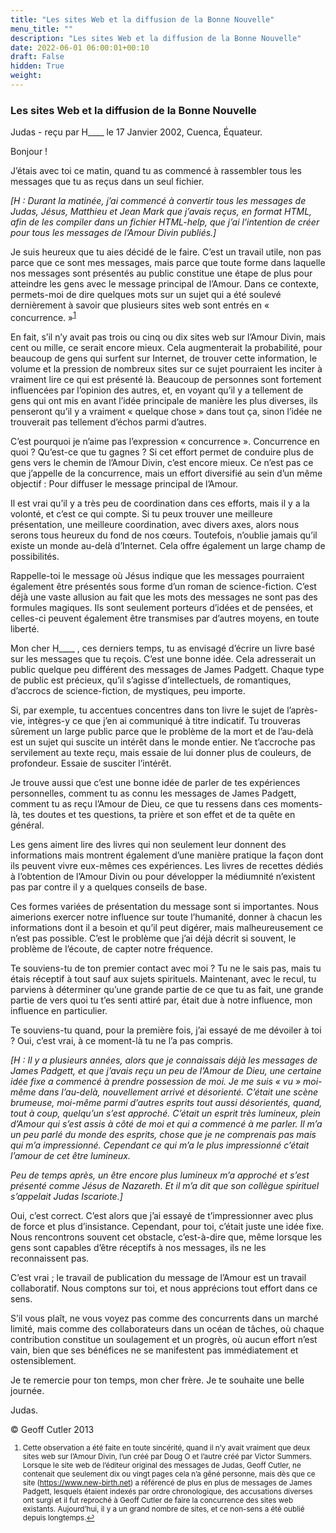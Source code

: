 ```yaml
---
title: "Les sites Web et la diffusion de la Bonne Nouvelle"
menu_title: ""
description: "Les sites Web et la diffusion de la Bonne Nouvelle"
date: 2022-06-01 06:00:01+00:10
draft: False
hidden: True
weight:
---
```

### Les sites Web et la diffusion de la Bonne Nouvelle

Judas - reçu par H____ le 17 Janvier 2002, Cuenca, Équateur.

Bonjour !

J’étais avec toi ce matin, quand tu as commencé à rassembler tous les messages que tu as reçus dans un seul fichier.

*[H : Durant la matinée, j’ai commencé à convertir tous les messages de Judas, Jésus, Matthieu et Jean Mark que j’avais reçus, en format HTML, afin de les compiler dans un fichier HTML-help, que j’ai l’intention de créer pour tous les messages de l’Amour Divin publiés.]*

Je suis heureux que tu aies  décidé de le faire. C’est un travail utile, non pas parce que ce sont mes messages, mais parce que toute forme dans laquelle nos messages sont présentés au public constitue une étape de plus pour atteindre les gens avec le message principal de l’Amour. Dans ce contexte, permets-moi de dire quelques mots sur un sujet qui a été soulevé dernièrement à savoir que plusieurs sites web sont entrés en « concurrence. »<sup id="a1">[1](#f1)</sup>

En fait, s’il n’y avait pas trois ou cinq ou dix sites web sur l’Amour Divin, mais cent ou mille, ce serait encore mieux. Cela augmenterait la probabilité, pour beaucoup de gens qui surfent sur Internet, de trouver cette information, le volume et la pression de nombreux sites sur ce sujet pourraient les inciter à vraiment lire ce qui est présenté là. Beaucoup de personnes sont fortement influencées par l’opinion des autres, et, en voyant qu’il y a tellement de gens qui ont mis en avant l’idée principale de manière les plus diverses, ils penseront qu’il y a vraiment « quelque chose » dans tout ça, sinon l’idée ne trouverait pas tellement d’échos parmi d’autres.

C’est pourquoi je n’aime pas l’expression « concurrence ». Concurrence en quoi ? Qu’est-ce que tu gagnes ? Si cet effort permet de conduire plus de gens vers le chemin de l’Amour Divin, c’est encore mieux. Ce n’est pas ce que j’appelle de la concurrence, mais un effort diversifié au sein d’un même objectif : Pour diffuser le message principal de l’Amour.

Il est vrai qu’il y a très peu de coordination dans ces efforts, mais il y a la volonté, et c’est ce qui compte. Si tu peux trouver une meilleure présentation, une meilleure coordination, avec divers axes, alors nous serons tous heureux du fond de nos cœurs. Toutefois, n’oublie jamais qu’il existe un monde au-delà d’Internet. Cela offre également un large champ de possibilités.

Rappelle-toi le message où Jésus indique que les messages pourraient également être présentés sous forme d’un roman de science-fiction. C’est déjà une vaste allusion au fait que les mots des messages ne sont pas des formules magiques. Ils sont seulement porteurs d’idées et de pensées, et celles-ci peuvent également être transmises par d’autres moyens, en toute liberté.

Mon cher H____ , ces derniers temps, tu as envisagé d’écrire un livre basé sur les messages que tu reçois. C’est une bonne idée. Cela adresserait un public quelque peu différent des messages de James Padgett. Chaque type de public est précieux, qu’il s’agisse d’intellectuels, de romantiques, d’accrocs de science-fiction, de mystiques, peu importe.

Si, par exemple, tu accentues concentres dans ton livre le sujet de l’après-vie, intègres-y ce que j’en ai communiqué à titre indicatif. Tu trouveras sûrement un large public parce que le problème de la mort et de l’au-delà est un sujet qui suscite un intérêt dans le monde entier. Ne t’accroche pas servilement au texte reçu, mais essaie de lui donner plus de couleurs, de profondeur. Essaie de susciter l’intérêt.

Je trouve aussi que c’est une bonne idée de parler de tes expériences personnelles, comment tu as connu les messages de James Padgett, comment tu as reçu l’Amour de Dieu, ce que tu ressens dans ces moments-là, tes doutes et tes questions, ta prière et son effet et de ta quête en général.

Les gens aiment lire des livres qui non seulement leur donnent des informations mais montrent également d’une manière pratique la façon dont ils peuvent vivre eux-mêmes ces expériences. Les livres de recettes dédiés à l’obtention de l’Amour Divin ou pour développer la médiumnité n’existent pas  par contre il y a quelques conseils de base.

Ces formes variées de présentation du message sont si importantes. Nous aimerions exercer notre influence sur toute l’humanité, donner à chacun les informations dont il a besoin et qu’il peut digérer, mais malheureusement ce n’est pas possible. C’est le problème que j’ai déjà décrit si souvent, le problème de l’écoute, de capter notre fréquence.

Te souviens-tu de ton premier contact avec moi ? Tu ne le sais pas, mais tu étais réceptif à tout sauf aux sujets spirituels. Maintenant, avec le recul, tu parviens à déterminer qu’une grande partie de ce que tu as fait, une grande partie de vers quoi tu t’es senti attiré par, était due à notre influence, mon influence en particulier.

Te souviens-tu quand, pour la première fois, j’ai essayé de me dévoiler à toi ? Oui, c’est vrai, à ce moment-là tu ne l’a pas compris.

*[H : Il y a plusieurs années, alors que je connaissais déjà les messages de James Padgett, et que j’avais reçu un peu de l’Amour de Dieu, une certaine idée fixe a commencé à prendre possession de moi. Je me suis « vu » moi-même dans l’au-delà, nouvellement arrivé et désorienté. C’était une scène brumeuse, moi-même parmi d’autres esprits tout aussi désorientés, quand, tout à coup, quelqu’un s’est approché. C’était un esprit très lumineux, plein d’Amour qui s’est assis à côté de moi et qui a commencé à me parler. Il m’a un peu parlé du monde des esprits, chose que je ne comprenais pas mais qui m’a impressionné. Cependant ce qui m’a le plus impressionné c’était l’amour de cet être lumineux.*

*Peu de temps après, un être encore plus lumineux m’a approché et s’est présenté comme Jésus de Nazareth. Et il m’a dit que son collègue spirituel s’appelait Judas Iscariote.]*

Oui, c’est correct. C’est alors que j’ai essayé de t’impressionner avec plus de force et plus d’insistance. Cependant, pour toi, c’était juste une idée fixe. Nous rencontrons souvent cet obstacle, c’est-à-dire que, même lorsque les gens sont capables d’être réceptifs à nos messages, ils ne les reconnaissent pas.

C’est vrai ; le travail de publication du message de l’Amour est un travail collaboratif. Nous comptons sur toi, et nous apprécions tout effort dans ce sens.

S’il vous plaît, ne vous voyez pas comme des concurrents dans un marché limité, mais comme des collaborateurs dans un océan de tâches, où chaque contribution constitue un soulagement et un progrès, où aucun effort n’est vain, bien que ses bénéfices ne se manifestent pas immédiatement et ostensiblement.

Je te remercie pour ton temps, mon cher frère. Je te souhaite une belle journée.

Judas.

© Geoff Cutler 2013
<small>

1. <large id="f1"> Cette observation a été faite en toute sincérité, quand il n’y avait vraiment que deux sites web sur l’Amour Divin, l’un créé par Doug O et l’autre créé par Victor Summers. Lorsque le site web de l’éditeur original des messages de Judas, Geoff Cutler, ne contenait que seulement dix ou vingt pages cela n’a gêné personne, mais dès que ce site (https://www.new-birth.net) a référencé de plus en plus de messages de James Padgett, lesquels étaient indexés par ordre chronologique, des accusations diverses ont surgi et il fut reproché à Geoff Cutler de faire la concurrence des sites web  existants. Aujourd’hui, il y a un grand nombre de sites, et ce non-sens a été oublié depuis longtemps.[↩](#a1)
